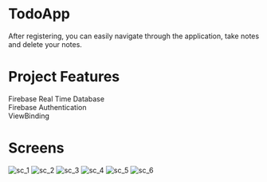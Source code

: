 # TodoApp
After registering, you can easily navigate through the application, take notes and delete your notes.


# Project Features
Firebase Real Time Database<br>
Firebase Authentication<br>
ViewBinding<br>

# Screens
![sc_1](https://user-images.githubusercontent.com/83670111/189404834-f5daf248-a2da-466a-afe2-d8968da84ccf.jpeg)
![sc_2](https://user-images.githubusercontent.com/83670111/189405980-acdae832-bf13-442d-a0cd-adf21ce5947c.jpeg)
![sc_3](https://user-images.githubusercontent.com/83670111/189406000-1e6fa6d4-d2f9-423e-aa5a-554819acf91c.jpeg)
![sc_4](https://user-images.githubusercontent.com/83670111/189406024-06695899-a1cc-47dd-aade-60aef86f5387.jpeg)
![sc_5](https://user-images.githubusercontent.com/83670111/189406043-b8d6dfc4-6aa9-4b77-bbdf-6a733af5889b.jpeg)
![sc_6](https://user-images.githubusercontent.com/83670111/189406054-6626a84c-e323-4188-8718-a4bcde0279d4.jpeg)


